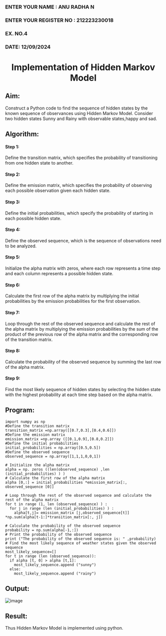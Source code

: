 ### ENTER YOUR NAME : ANU RADHA N
### ENTER YOUR REGISTER NO : 212223230018
### EX. NO.4
### DATE: 12/09/2024
<H1 ALIGN =CENTER> Implementation of Hidden Markov Model</H1>

## Aim: 
Construct a Python code to find the sequence of hidden states by the known sequence of observances using Hidden Markov Model. Consider two hidden states Sunny and Rainy with observable states,happy and sad.

## Algorithm:

#### Step 1:
Define the transition matrix, which specifies the probability of transitioning from  one hidden state to another.<br>
#### Step 2:
Define the emission matrix, which specifies the probability of observing each possible observation given each hidden state.<br>
#### Step 3:
Define the initial probabilities, which specify the probability of starting in each possible hidden state.<br>
#### Step 4:
Define the observed sequence, which is the sequence of observations need to  be analyzed.<br>
#### Step 5:
Initialize the alpha matrix with zeros, where each row represents a time step and each column represents a possible hidden state.<br>
#### Step 6:
Calculate the first row of the alpha matrix by multiplying the initial  probabilities by the emission probabilities for the first observation.<br>
#### Step 7:
Loop through the rest of the observed sequence and calculate the rest of the alpha matrix by multiplying the emission probabilities by the sum of the product of 
       the previous row of the alpha matrix and the corresponding row of the transition matrix.<br>
#### Step 8:
Calculate the probability of the observed sequence by summing the last row of the alpha matrix.<br>
#### Step 9:
Find the most likely sequence of hidden states by selecting the hidden state with the highest probability at each time step based on the alpha matrix.<br>

## Program:
```
import numpy as np
#Define the transition matrix
transition_matrix =np.array([[0.7,0.3],[0.4,0.6]])
#Define the emission matrix
emission_matrix =np.array ([[0.1,0.9],[0.8,0.2]])
#Define the initial probabilities
initial_probabilities = np.array([0.5,0.5])
#Define the observed sequence
observed_sequence = np.array([1,1,1,0,0,1])

# Initialize the alpha matrix
alpha = np. zeros ((len(observed_sequence) ,len (initial_probabilities) ) )
# Calculate the first row of the alpha matrix
alpha [0,:] = initial_probabilities *emission_matrix[:, observed_sequence [0]]

# Loop through the rest of the observed sequence and calculate the rest of the alpha matrix
for t in range (1, len (observed_sequence) ) :
  for j in range (len (initial_probabilities) ) :
    alpha[t,j]= emission_matrix [j,observed_sequence[t]] *np.sum(alpha[t-1:]*transition_matrix[:, j])

# Calculate the probability of the observed sequence
probability = np.sum(alpha[-1,:])
# Print the probability of the observed sequence
print ("The probability of the observed sequence is: " ,probability)
# Find the most likely sequence of weather states given the observed sequence
most_likely_sequence=[]
for t in range (len (observed_sequence)):
  if alpha [t, 0] > alpha [t,1]:
    most_likely_sequence.append ("sunny")
  else:
    most_likely_sequence.append ("rainy")
```
## Output:
![image](https://github.com/user-attachments/assets/dc428483-4077-4117-9a8a-7658d857a04c)

## Result:
Thus Hidden Markov Model is implemented using python.

